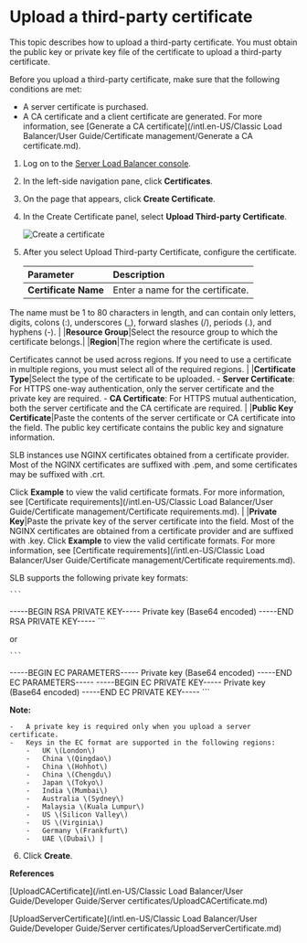 # Upload a third-party certificate

This topic describes how to upload a third-party certificate. You must obtain the public key or private key file of the certificate to upload a third-party certificate.

Before you upload a third-party certificate, make sure that the following conditions are met:

-   A server certificate is purchased.
-   A CA certificate and a client certificate are generated. For more information, see [Generate a CA certificate](/intl.en-US/Classic Load Balancer/User Guide/Certificate management/Generate a CA certificate.md).

1.  Log on to the [Server Load Balancer console](https://slb.console.aliyun.com/slb).

2.  In the left-side navigation pane, click **Certificates**.

3.  On the page that appears, click **Create Certificate**.

4.  In the Create Certificate panel, select **Upload Third-party Certificate**.

    ![Create a certificate](https://static-aliyun-doc.oss-accelerate.aliyuncs.com/assets/img/en-US/4556209951/p11880.png)

5.  After you select Upload Third-party Certificate, configure the certificate.

    |Parameter|Description|
    |:--------|:----------|
    |**Certificate Name**|Enter a name for the certificate.

The name must be 1 to 80 characters in length, and can contain only letters, digits, colons \(:\), underscores \(\_\), forward slashes \(/\), periods \(.\), and hyphens \(-\). |
    |**Resource Group**|Select the resource group to which the certificate belongs.|
    |**Region**|The region where the certificate is used.

Certificates cannot be used across regions. If you need to use a certificate in multiple regions, you must select all of the required regions. |
    |**Certificate Type**|Select the type of the certificate to be uploaded.     -   **Server Certificate**: For HTTPS one-way authentication, only the server certificate and the private key are required.
    -   **CA Certificate**: For HTTPS mutual authentication, both the server certificate and the CA certificate are required. |
    |**Public Key Certificate**|Paste the contents of the server certificate or CA certificate into the field. The public key certificate contains the public key and signature information.

SLB instances use NGINX certificates obtained from a certificate provider. Most of the NGINX certificates are suffixed with .pem, and some certificates may be suffixed with .crt.

Click **Example** to view the valid certificate formats. For more information, see [Certificate requirements](/intl.en-US/Classic Load Balancer/User Guide/Certificate management/Certificate requirements.md). |
    |**Private Key**|Paste the private key of the server certificate into the field. Most of the NGINX certificates are obtained from a certificate provider and are suffixed with .key. Click **Example** to view the valid certificate formats. For more information, see [Certificate requirements](/intl.en-US/Classic Load Balancer/User Guide/Certificate management/Certificate requirements.md).

SLB supports the following private key formats:

    ```
-----BEGIN RSA PRIVATE KEY-----
Private key (Base64 encoded)
-----END RSA PRIVATE KEY-----
    ```

or

    ```
-----BEGIN EC PARAMETERS-----
Private key (Base64 encoded)
-----END EC PARAMETERS-----
-----BEGIN EC PRIVATE KEY-----
Private key (Base64 encoded)
-----END EC PRIVATE KEY-----
    ```

**Note:**

    -   A private key is required only when you upload a server certificate.
    -   Keys in the EC format are supported in the following regions:
        -   UK \(London\)
        -   China \(Qingdao\)
        -   China \(Hohhot\)
        -   China \(Chengdu\)
        -   Japan \(Tokyo\)
        -   India \(Mumbai\)
        -   Australia \(Sydney\)
        -   Malaysia \(Kuala Lumpur\)
        -   US \(Silicon Valley\)
        -   US \(Virginia\)
        -   Germany \(Frankfurt\)
        -   UAE \(Dubai\) |

6.  Click **Create**.


**References**  


[UploadCACertificate](/intl.en-US/Classic Load Balancer/User Guide/Developer Guide/Server certificates/UploadCACertificate.md)

[UploadServerCertificate](/intl.en-US/Classic Load Balancer/User Guide/Developer Guide/Server certificates/UploadServerCertificate.md)

